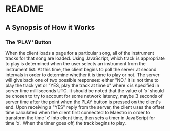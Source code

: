 # README

## A Synopsis of How it Works

### The 'PLAY' Button

When the client loads a page for a particular song, all of the instrument tracks
for that song are loaded. Using JavaScript, which track is appropriate to play
is determined when the user selects an instrument from the instrument list. At
this time, the client begins to poll the server at second intervals in order to
determine whether it is time to play or not. The server will give back one of
two possible responses: either "NO," it is not time to play the track yet or
"YES, play the track at time x" where x is specified in server time milliseconds
UTC. It should be noted that the value of 'x' should be chosen to try to account
for some network latency, maybe 3 seconds of server time after the point when
the PLAY button is pressed on the client's end. Upon receiving a "YES" reply
from the server, the client uses the offset time calculated when the client
first connected to Maestro in order to transform the time 'x' into client time,
then sets a timer in JavaScript for time 'x'. When the timer goes off, the track
begins to play.
